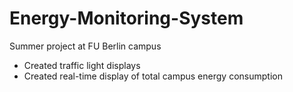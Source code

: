 # Energy-Monitoring-System 

Summer project at FU Berlin campus
- Created traffic light displays 
- Created real-time display of total campus energy consumption
